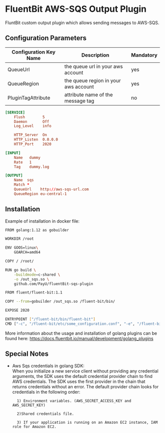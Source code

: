 # FluentBit AWS-SQS Output Plugin

FluntBit custom output plugin which allows sending messages to AWS-SQS.

## Configuration Parameters

| Configuration Key Name  | Description                          | Mandatory |
|-------------------------|--------------------------------------|-----------|
| QueueUrl                | the queue url in your aws account    | yes       |
| QueueRegion             | the queue region in your aws account | yes       |
| PluginTagAttribute      | attribute name of the message tag    | no        | 

```conf
[SERVICE]
    Flush        5
    Daemon       Off
    Log_Level    info

    HTTP_Server  On
    HTTP_Listen  0.0.0.0
    HTTP_Port    2020

[INPUT]
    Name   dummy
    Rate   1
    Tag    dummy.log

[OUTPUT]
    Name  sqs
    Match *
    QueueUrl    http://aws-sqs-url.com
    QueueRegion eu-central-1
```

## Installation

Example of installation in docker file:  

```bash
FROM golang:1.12 as gobuilder

WORKDIR /root

ENV GOOS=linux\
    GOARCH=amd64

COPY / /root/

RUN go build \
    -buildmode=c-shared \
    -o /out_sqs.so \
    github.com/PayU/fluentBit-sqs-plugin

FROM fluent/fluent-bit:1.1

COPY --from=gobuilder /out_sqs.so /fluent-bit/bin/

EXPOSE 2020

ENTRYPOINT ["/fluent-bit/bin/fluent-bit"]
CMD ["-c", "/fluent-bit/etc/some_configuration.conf", "-e", "/fluent-bit/bin/out_sqs.so"]
```

More information about the usage and installation of golang plugins can be found here: https://docs.fluentbit.io/manual/development/golang_plugins 

## Special Notes

- Aws Sqs credentials in golang SDK: </br> When you initialize a new service client without providing any credential arguments, the SDK uses the default credential provider chain to find AWS credentials. The SDK uses the first provider in the chain that returns credentials without an error. The default provider chain looks for credentials in the following order:

    	1) Environment variables. (AWS_SECRET_ACCESS_KEY and AWS_SECRET_KEY)

    	2)Shared credentials file.

		3) If your application is running on an Amazon EC2 instance, IAM role for Amazon EC2.
